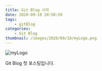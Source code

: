 ```yaml
---
title: Git Blog 시작
date: 2020-09-18 20:58:59
tags:
    - gitBlog
categories:
    - Git Blog
thumbnail: /images/2020/09/18/myLogo.png
---
```

![myLogo](/images/2020/09/18/myLogo.png)

Git Blog 첫 포스팅입니다.